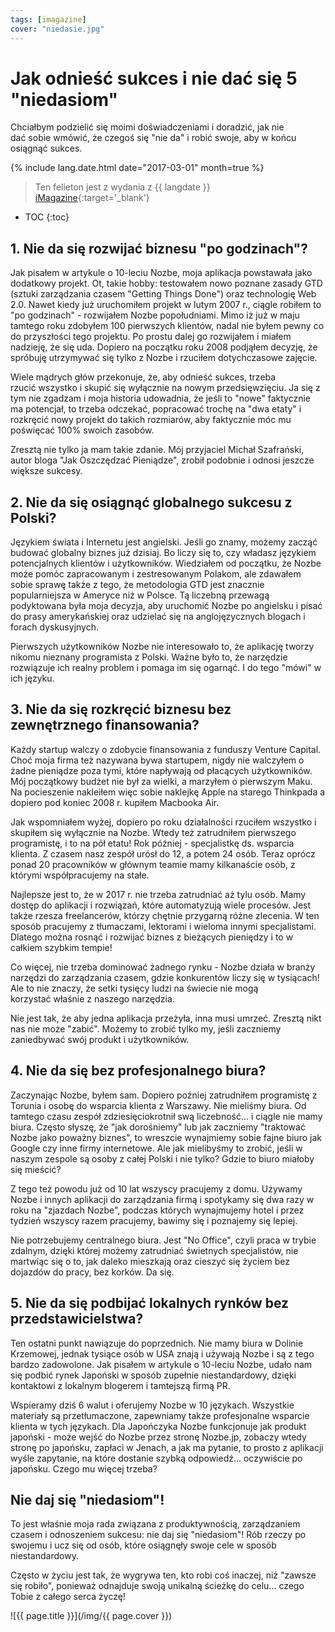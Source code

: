 ```yaml
---
tags: [imagazine]
cover: "niedasie.jpg"
---
```



# Jak odnieść sukces i nie dać się 5 "niedasiom"

Chciałbym podzielić się moimi doświadczeniami i doradzić, jak nie dać sobie wmówić, że czegoś się "nie da" i robić swoje, aby w końcu osiągnąć sukces.

<!--More-->

{% include lang.date.html date="2017-03-01" month=true %}

> Ten felieton jest z wydania z {{ langdate }} [iMagazine](https://imagazine.pl){:target='_blank'}

* TOC
{:toc}

## 1. Nie da się rozwijać biznesu "po godzinach"?

Jak pisałem w artykule o 10-leciu Nozbe, moja aplikacja powstawała jako dodatkowy projekt. Ot, takie hobby: testowałem nowo poznane zasady GTD (sztuki zarządzania czasem "Getting Things Done") oraz technologię Web 2.0. Nawet kiedy już uruchomiłem projekt w lutym 2007 r., ciągle robiłem to "po godzinach" - rozwijałem Nozbe popołudniami. Mimo iż już w maju tamtego roku zdobyłem 100 pierwszych klientów, nadal nie byłem pewny co do przyszłości tego projektu. Po prostu dalej go rozwijałem i miałem nadzieję, że się uda. Dopiero na początku roku 2008 podjąłem decyzję, że spróbuję utrzymywać się tylko z Nozbe i rzuciłem  dotychczasowe zajęcie.

Wiele mądrych głów przekonuje, że, aby odnieść sukces, trzeba rzucić wszystko i skupić się wyłącznie na nowym przedsięwzięciu. Ja się z tym nie zgadzam i moja historia udowadnia, że jeśli to "nowe" faktycznie ma potencjał, to trzeba odczekać, popracować trochę na "dwa etaty" i rozkręcić nowy projekt do takich rozmiarów, aby faktycznie móc mu poświęcać 100% swoich zasobów.

Zresztą nie tylko ja mam takie zdanie. Mój przyjaciel Michał Szafrański, autor bloga "Jak Oszczędzać Pieniądze", zrobił podobnie i odnosi jeszcze większe sukcesy.

## 2. Nie da się osiągnąć globalnego sukcesu z Polski?

Językiem świata i Internetu jest angielski. Jeśli go znamy, możemy zacząć budować globalny biznes już dzisiaj. Bo liczy się to, czy władasz językiem potencjalnych klientów i użytkowników. Wiedziałem od początku, że Nozbe może pomóc zapracowanym i zestresowanym Polakom, ale zdawałem sobie sprawę także z tego, że metodologia GTD jest znacznie popularniejsza w Ameryce niż w Polsce. Tą liczebną przewagą podyktowana była moja decyzja, aby uruchomić Nozbe po angielsku i pisać do prasy amerykańskiej oraz udzielać się na anglojęzycznych blogach i forach dyskusyjnych.

Pierwszych użytkowników Nozbe nie interesowało to, że aplikację tworzy nikomu nieznany programista z Polski. Ważne było to, że narzędzie rozwiązuje ich realny problem i pomaga im się ogarnąć. I do tego "mówi" w ich języku.

## 3. Nie da się rozkręcić biznesu bez zewnętrznego finansowania?

Każdy startup walczy o zdobycie finansowania z funduszy Venture Capital. Choć moja firma też nazywana bywa startupem, nigdy nie walczyłem o żadne pieniądze poza tymi, które napływają od płacących użytkowników. Mój początkowy budżet nie był za wielki, a marzyłem o pierwszym Maku. Na pocieszenie nakleiłem więc sobie naklejkę Apple na starego Thinkpada a dopiero pod koniec 2008 r. kupiłem Macbooka Air.

Jak wspomniałem wyżej, dopiero po roku działalności rzuciłem wszystko i skupiłem się wyłącznie na Nozbe. Wtedy też zatrudniłem pierwszego programistę, i to na pół etatu! Rok później - specjalistkę ds. wsparcia klienta. Z czasem nasz zespół urósł do 12, a potem 24 osób. Teraz oprócz ponad 20 pracowników w głównym teamie mamy kilkanaście osób, z którymi współpracujemy na stałe.

Najlepsze jest to, że w 2017 r. nie trzeba zatrudniać aż tylu osób. Mamy dostęp do aplikacji i rozwiązań, które automatyzują wiele procesów. Jest także rzesza freelancerów, którzy chętnie przygarną różne zlecenia. W ten sposób pracujemy z tłumaczami, lektorami i wieloma innymi specjalistami. Dlatego można rosnąć i rozwijać biznes z bieżących pieniędzy i to w całkiem szybkim tempie!

Co więcej, nie trzeba dominować żadnego rynku - Nozbe działa w branży narzędzi do zarządzania czasem, gdzie konkurentów liczy się w tysiącach! Ale to nie znaczy, że setki tysięcy ludzi na świecie nie mogą korzystać właśnie z naszego narzędzia.

Nie jest tak, że aby jedna aplikacja przeżyła, inna musi umrzeć. Zresztą nikt nas nie może "zabić". Możemy to zrobić tylko my, jeśli zaczniemy zaniedbywać swój produkt i użytkowników.

## 4. Nie da się bez profesjonalnego biura?

Zaczynając Nozbe, byłem sam. Dopiero poźniej zatrudniłem programistę z Torunia i osobę do wsparcia klienta z Warszawy. Nie mieliśmy biura. Od tamtego czasu zespół zdziesięciokrotnił swą liczebność... i ciągle nie mamy biura. Często słyszę, że "jak dorośniemy" lub jak zaczniemy "traktować Nozbe jako poważny biznes", to wreszcie wynajmiemy sobie fajne biuro jak Google czy inne firmy internetowe. Ale jak mielibyśmy to zrobić, jeśli w naszym zespole są osoby z całej Polski i nie tylko? Gdzie to biuro miałoby się mieścić?

Z tego też powodu już od 10 lat wszyscy pracujemy z domu. Używamy Nozbe i innych aplikacji do zarządzania firmą i spotykamy się dwa razy w roku na "zjazdach Nozbe", podczas których wynajmujemy hotel i przez tydzień wszyscy razem pracujemy, bawimy się i poznajemy się lepiej.

Nie potrzebujemy centralnego biura. Jest "No Office", czyli praca w trybie zdalnym, dzięki której możemy zatrudniać świetnych specjalistów, nie martwiąc się o to, jak daleko mieszkają oraz cieszyć się życiem bez dojazdów do pracy, bez korków. Da się.

## 5. Nie da się podbijać lokalnych rynków bez przedstawicielstwa?

Ten ostatni punkt nawiązuje do poprzednich. Nie mamy biura w Dolinie Krzemowej, jednak tysiące osób w USA znają i używają Nozbe i są z tego bardzo zadowolone. Jak pisałem w artykule o 10-leciu Nozbe, udało nam się podbić rynek Japoński w sposób zupełnie niestandardowy, dzięki kontaktowi z lokalnym blogerem i tamtejszą firmą PR.

Wspieramy dziś 6 walut i oferujemy Nozbe w 10 językach. Wszystkie materiały są przetłumaczone, zapewniamy także profesjonalne wsparcie klienta w tych językach. Dla Japończyka Nozbe funkcjonuje jak produkt japoński - może wejść do Nozbe przez stronę Nozbe.jp, zobaczy wtedy stronę po japońsku, zapłaci w Jenach, a jak ma pytanie, to prosto z aplikacji wyśle zapytanie, na które dostanie szybką odpowiedź... oczywiście po japońsku. Czego mu więcej trzeba?

## Nie daj się "niedasiom"!

To jest właśnie moja rada związana z produktywnością, zarządzaniem czasem i odnoszeniem sukcesu: nie daj się "niedasiom"! Rób rzeczy po swojemu i ucz się od osób, które osiągnęły swoje cele w sposób niestandardowy.

Często w życiu jest tak, że wygrywa ten, kto robi coś inaczej, niż "zawsze się robiło", ponieważ odnajduje swoją unikalną ścieżkę do celu... czego Tobie z całego serca życzę!











![{{ page.title }}](/img/{{ page.cover }})

[n]: https://nozbe.com/